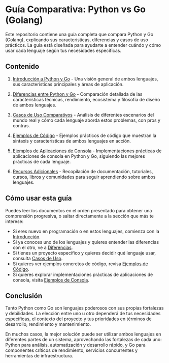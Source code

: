 # Guía Comparativa: Python vs Go (Golang)

Este repositorio contiene una guía completa que compara Python y Go (Golang), explicando sus características, diferencias y casos de uso prácticos. La guía está diseñada para ayudarte a entender cuándo y cómo usar cada lenguaje según tus necesidades específicas.

## Contenido

1. [Introducción a Python y Go](./introduccion.md) - Una visión general de ambos lenguajes, sus características principales y áreas de aplicación.

2. [Diferencias entre Python y Go](./diferencias.md) - Comparación detallada de las características técnicas, rendimiento, ecosistema y filosofía de diseño de ambos lenguajes.

3. [Casos de Uso Comparativos](./casos_de_uso.md) - Análisis de diferentes escenarios del mundo real y cómo cada lenguaje aborda estos problemas, con pros y contras.

4. [Ejemplos de Código](./ejemplos_codigo.md) - Ejemplos prácticos de código que muestran la sintaxis y características de ambos lenguajes en acción.

5. [Ejemplos de Aplicaciones de Consola](./ejemplos_consola/README.md) - Implementaciones prácticas de aplicaciones de consola en Python y Go, siguiendo las mejores prácticas de cada lenguaje.

6. [Recursos Adicionales](./recursos_adicionales.md) - Recopilación de documentación, tutoriales, cursos, libros y comunidades para seguir aprendiendo sobre ambos lenguajes.

## Cómo usar esta guía

Puedes leer los documentos en el orden presentado para obtener una comprensión progresiva, o saltar directamente a la sección que más te interese:

- Si eres nuevo en programación o en estos lenguajes, comienza con la [Introducción](./introduccion.md).
- Si ya conoces uno de los lenguajes y quieres entender las diferencias con el otro, ve a [Diferencias](./diferencias.md).
- Si tienes un proyecto específico y quieres decidir qué lenguaje usar, consulta [Casos de Uso](./casos_de_uso.md).
- Si quieres ver ejemplos concretos de código, revisa [Ejemplos de Código](./ejemplos_codigo.md).
- Si quieres explorar implementaciones prácticas de aplicaciones de consola, visita [Ejemplos de Consola](./ejemplos_consola/README.md).

## Conclusión

Tanto Python como Go son lenguajes poderosos con sus propias fortalezas y debilidades. La elección entre uno u otro dependerá de tus necesidades específicas, el contexto del proyecto y tus prioridades en términos de desarrollo, rendimiento y mantenimiento.

En muchos casos, la mejor solución puede ser utilizar ambos lenguajes en diferentes partes de un sistema, aprovechando las fortalezas de cada uno: Python para análisis, automatización y desarrollo rápido, y Go para componentes críticos de rendimiento, servicios concurrentes y herramientas de infraestructura.